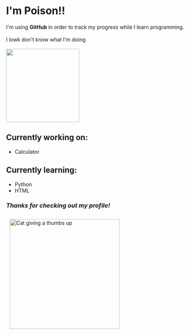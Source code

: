<!DOCTYPE html>
<h1>I'm Poison!!</h1>
I'm using <strong>GitHub</strong> in order to track my progress while I learn programming.
<br>
</br>
I lowk don't know what I'm doing
<br>
</br>
<img src="https://media.tenor.com/pgHqgYJcc5AAAAAi/dexter-dexter-morgan.gif" width="200">
<h2>Currently working on:</h2>
<ul>
  <li>Calculator</li>
</ul>

<h2>Currently learning:</h2>
<ul>
  <li>Python</li>
  <li>HTML</li>
</ul>
<h3><em>Thanks for checking out my profile!</em></h3>

<img src="https://media.tenor.com/jBVLTOHrQwgAAAAM/vocaloid-megurine-luka.gif" alt="Cat giving a thumbs up" width="300" style="padding: 10px;">

